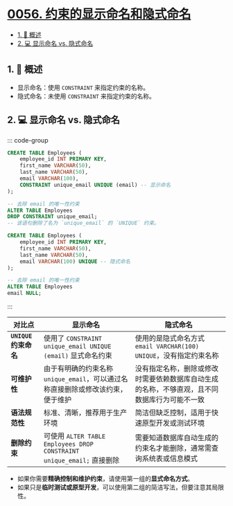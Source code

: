 # [0056. 约束的显示命名和隐式命名](https://github.com/Tdahuyou/TNotes.sql/tree/main/notes/0056.%20%E7%BA%A6%E6%9D%9F%E7%9A%84%E6%98%BE%E7%A4%BA%E5%91%BD%E5%90%8D%E5%92%8C%E9%9A%90%E5%BC%8F%E5%91%BD%E5%90%8D)

<!-- region:toc -->

- [1. 📝 概述](#1--概述)
- [2. 💻 显示命名 vs. 隐式命名](#2--显示命名-vs-隐式命名)

<!-- endregion:toc -->

## 1. 📝 概述

- 显示命名：使用 `CONSTRAINT` 来指定约束的名称。
- 隐式命名：未使用 `CONSTRAINT` 来指定约束的名称。

## 2. 💻 显示命名 vs. 隐式命名

::: code-group

```sql [显示命名] {6}
CREATE TABLE Employees (
    employee_id INT PRIMARY KEY,
    first_name VARCHAR(50),
    last_name VARCHAR(50),
    email VARCHAR(100),
    CONSTRAINT unique_email UNIQUE (email) -- 显示命名
);

-- 去除 email 的唯一性约束
ALTER TABLE Employees
DROP CONSTRAINT unique_email;
-- 该语句删除了名为 `unique_email` 的 `UNIQUE` 约束。
```

```sql [隐式命名] {5}
CREATE TABLE Employees (
    employee_id INT PRIMARY KEY,
    first_name VARCHAR(50),
    last_name VARCHAR(50),
    email VARCHAR(100) UNIQUE -- 隐式命名
);

-- 去除 email 的唯一性约束
ALTER TABLE Employees
email NULL;
```

:::

| 对比点 | 显示命名 | 隐式命名 |
| --- | --- | --- |
| **`UNIQUE` 约束命名** | 使用了 `CONSTRAINT unique_email UNIQUE (email)` 显式命名约束 | 使用的是隐式命名方式 `email VARCHAR(100) UNIQUE`，没有指定约束名称 |
| **可维护性** | 由于有明确的约束名称 `unique_email`，可以通过名称直接删除或修改该约束，便于维护 | 没有指定名称，删除或修改时需要依赖数据库自动生成的名称，不够直观，且不同数据库行为可能不一致 |
| **语法规范性** | 标准、清晰，推荐用于生产环境 | 简洁但缺乏控制，适用于快速原型开发或测试环境 |
| **删除约束** | 可使用 `ALTER TABLE Employees DROP CONSTRAINT unique_email;` 直接删除 | 需要知道数据库自动生成的约束名才能删除，通常需查询系统表或信息模式 |

- 如果你需要**精确控制和维护约束**，请使用第一组的**显式命名方式**。
- 如果只是**临时测试或原型开发**，可以使用第二组的简洁写法，但要注意其局限性。
